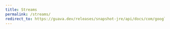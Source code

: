 ```yaml
---
title: Streams
permalink: /streams/
redirect_to: https://guava.dev/releases/snapshot-jre/api/docs/com/google/common/collect/Streams.html
---
```

